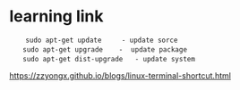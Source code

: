 # learning link

```
    sudo apt-get update     - update sorce
　　sudo apt-get upgrade    -  update package
　　sudo apt-get dist-upgrade   - update system
```

<https://zzyongx.github.io/blogs/linux-terminal-shortcut.html>
